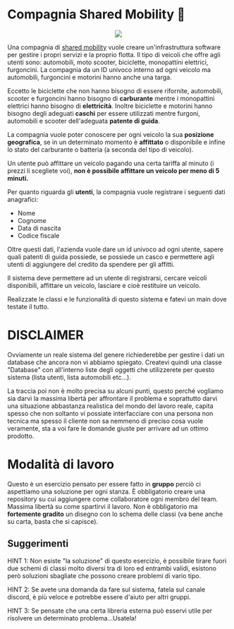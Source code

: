 # Compagnia Shared Mobility 🛵

<p align="center">
<img src="https://enjoy.eni.com/social_tagging_1200x630.jpg" class="center">
</p>


Una compagnia di [shared mobility](https://en.wikipedia.org/wiki/Shared_transport) vuole creare un'infrastruttura software per gestire i propri servizi e la proprio flotta. Il tipo di veicoli che offre agli utenti sono: automobili, moto scooter, biciclette, monopattini elettrici, furgoncini. La compagnia da un ID univoco interno ad ogni veicolo ma automobili, furgoncini e motorini hanno anche una targa.

Eccetto le biciclette che non hanno bisogno di essere rifornite, automobili, scooter e furgoncini hanno bisogno di **carburante** mentre i monopattini elettrici hanno bisogno di **elettricità**. Inoltre biciclette e motorini hanno bisogno degli adeguati **caschi** per essere utilizzati mentre furgoni, automobili e scooter dell'adeguata **patente di guida**.

La compagnia vuole poter conoscere per ogni veicolo la sua **posizione geografica**, se in un determinato momento è **affittato** o disponibile e infine lo stato del carburante o batteria (a seconda del tipo di veicolo).

Un utente può affittare un veicolo pagando una certa tariffa al minuto (i prezzi li scegliete voi), **non è possibile affittare un veicolo per meno di 5 minuti.**

Per quanto riguarda gli **utenti**, la compagnia vuole registrare i seguenti dati anagrafici:

* Nome
* Cognome
* Data di nascita
* Codice fiscale

Oltre questi dati, l'azienda vuole dare un id univoco ad ogni utente, sapere quali patenti di guida possiede, se possiede un casco e permettere agli utenti di aggiungere del credito da spendere per gli affitti.

Il sistema deve permettere ad un utente di registrarsi, cercare veicoli disponibili, affittare un veicolo, lasciare e cioè restituire un veicolo.


Realizzate le classi e le funzionalità di questo sistema e fatevi un main dove testate il tutto.

# DISCLAIMER

Ovviamente un reale sistema del genere richiederebbe per gestire i dati un database che ancora non vi abbiamo spiegato. Createvi quindi una classe "Database" con all'interno liste degli oggetti che utilizzerete per questo sistema (lista utenti, lista automobili etc...).

La traccia poi non è molto precisa su alcuni punti, questo perché vogliamo sia darvi la massima libertà per affrontare il problema e soprattutto darvi una situazione abbastanza realistica del mondo del lavoro reale, capita spesso che non soltanto vi possiate interfacciare con una persona non tecnica ma spesso il cliente non sa nemmeno di preciso cosa vuole veramente, sta a voi fare le domande giuste per arrivare ad un ottimo prodotto.

# Modalità di lavoro

Questo è un esercizio pensato per essere fatto in **gruppo** perciò ci aspettiamo una soluzione per ogni stanza. È obbligatorio creare una repository su cui aggiungere come collaboratore ogni membro del team. Massima libertà su come spartirvi il lavoro. Non è obbligatorio ma **fortemente gradito** un disegno con lo schema delle classi (va bene anche su carta, basta che si capisce).

## Suggerimenti

HINT 1: Non esiste "la soluzione" di questo esercizio, è possibile tirare fuori due schemi di classi molto diversi tra di loro ed entrambi validi, esistono però soluzioni sbagliate che possono creare problemi di vario tipo.

HINT 2: Se avete una domanda da fare sul sistema, fatela sul canale discord, è più veloce e potrebbe essere d'aiuto per altri gruppi.

HINT 3: Se pensate che una certa libreria esterna può esservi utile per risolvere un determinato problema...Usatela!